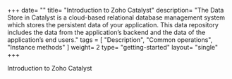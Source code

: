 +++
date= ""
title= "Introduction to Zoho Catalyst"
description= "The Data Store in Catalyst is a cloud-based relational database management system which stores the persistent data of your application. This data repository includes the data from the application’s backend and the data of the application’s end users."
tags = [ "Description", "Common operations", "Instance methods" ]
weight= 2
type= "getting-started"
layout= "single"
+++
 
Introduction to Zoho Catalyst